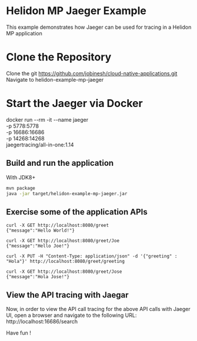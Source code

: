 # Helidon  MP Jaeger Example

This example demonstrates how Jaeger can be used for tracing in a Helidon MP application 

# Clone the Repository

Clone the git https://github.com/jobinesh/cloud-native-applications.git
Navigate to helidon-example-mp-jaeger

# Start the Jaeger via Docker

docker run --rm -it --name jaeger \
  -p 5778:5778 \
  -p 16686:16686 \
  -p 14268:14268 \
  jaegertracing/all-in-one:1.14  
  
## Build and run the application

With JDK8+
```bash
mvn package
java -jar target/helidon-example-mp-jaeger.jar
```

## Exercise some of the application APIs

```
curl -X GET http://localhost:8080/greet
{"message":"Hello World!"}

curl -X GET http://localhost:8080/greet/Joe
{"message":"Hello Joe!"}

curl -X PUT -H "Content-Type: application/json" -d '{"greeting" : "Hola"}' http://localhost:8080/greet/greeting

curl -X GET http://localhost:8080/greet/Jose
{"message":"Hola Jose!"}
```

## View the API tracing with Jaegar

Now, in order to view the API call tracing for the above API calls with Jaeger UI, open a browser and navigate to the following URL:
http://localhost:16686/search

Have fun !
